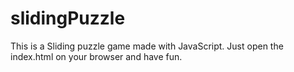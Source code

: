 # slidingPuzzle
This is a Sliding puzzle game made with JavaScript.
Just open the index.html on your browser and have fun.
